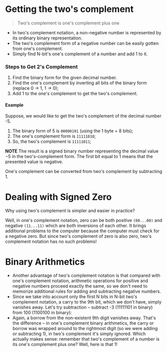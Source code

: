 # Getting the two's complement
> Two's complement is one's complement plus one

- In two's complement notation, a non-negative number is represented by its ordinary binary representation.
- The two's complement form of a negative number can be easily gotten from one's complement.
- Simply find N-bit's one's complement of a number and add 1 to it.


### Steps to Get 2's Complement
1. Find the binary form for the given decimal number.
2. Find the one's complement by inverting all bits of the binary form (replace 0 → 1, 1 → 0);
3. Add 1 to the one's complement to get the two's complement.


#### Example
Suppose, we would like to get the two's complement of the decimal number -5.

1. The binary form of 5 is `00000101` (using the 1 byte = 8 bits);
2. The one's complement form is `11111010`;
3. So, the two's complement is `11111011`;

**NOTE**
The result is a signed binary number representing the decimal value −5 in the two's-complement form. The first bit equal to 1 means that the presented value is negative.

One's complement can be converted from two's complement by subtracting 1.

# Dealing with Signed Zero
Why using two's complement is simpler and easier in practice?

Well, in one's complement notation, zero can be both positive `(00...00)` and negative `(11...11)` which are both inversions of each other. It brings additional problems to the computer because the computer must check for a negative zero. But since two's complement of zero is also zero, two's complement notation has no such problems!

# Binary Arithmetics
- Another advantage of two's complement notation is that compared with one's complement notation, arithmetic operations for positive and negative numbers proceed exactly the same, so we don't need to memorize additional rules for adding and subtracting negative numbers. 
- Since we take into account only the first N bits in N-bit two's complement notation, a carry to the 9th bit, which we don't have, simply vanishes away. Let's try subtraction – subtract -3 (11111101 in binary) from 100 (1100100 in binary):
- Again, a borrow from the non-existent 9th digit vanishes away. That's the difference – in one's complement binary arithmetics, the carry or borrow was wrapped around to the rightmost digit (so we were adding or subtracting 1), in two's complement it's simply ignored. Which actually makes sense: remember that two's complement of a number is its one's complement plus one? Well, here is that 1!




